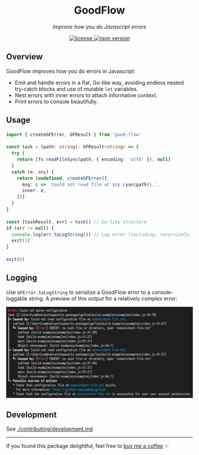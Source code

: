 <h1 align="center">GoodFlow</h1>
<p align="center">
  <em>Improve how you do Javascript errors</em>
</p>

<p align="center">
  <a href="https://img.shields.io/badge/License-MIT-green.svg" target="_blank">
    <img src="https://img.shields.io/badge/License-MIT-green.svg" alt="license" />
  </a>
  <a href="https://badge.fury.io/js/good-flow.svg" target="_blank">
    <img src="https://badge.fury.io/js/good-flow.svg" alt="npm version" />
  </a>
</p>

## Overview

GoodFlow improves how you do errors in Javascript:
* Emit and handle errors in a flat, Go-like way, avoiding endless nested try-catch blocks and use of mutable `let` variables.
* Nest errors with inner errors to attach informative context.
* Print errors to console beautifully.

## Usage

```typescript
import { createGFError, GFResult } from 'good-flow'

const task = (path: string): GFResult<string> => {
  try {
    return [fs.readFileSync(path, { encoding: 'utf8' }), null]
  }
  catch (e: any) {
    return [undefined, createGFError({
      msg: c => `Could not read file at ${c.cyan(path)}.`,
      inner: e,
    })]
  }
}

const [taskResult, err] = task() // Go-like structure
if (err != null) {
  console.log(err.toLogString()) // Log error (including, recursively, any of it's inner errors)
  exit(1)
}

exit(0)
```

## Logging

Use `GFError.toLogString` to serialize a GoodFlow error to a console-loggable string. A preview of this output for a relatively complex error:

![Logging Preview](./img/img1.png)

## Development

See [./contributing/development.md](./contributing/development.md)

---

If you found this package delightful, feel free to [buy me a coffee](https://www.buymeacoffee.com/samhuk) ✨
